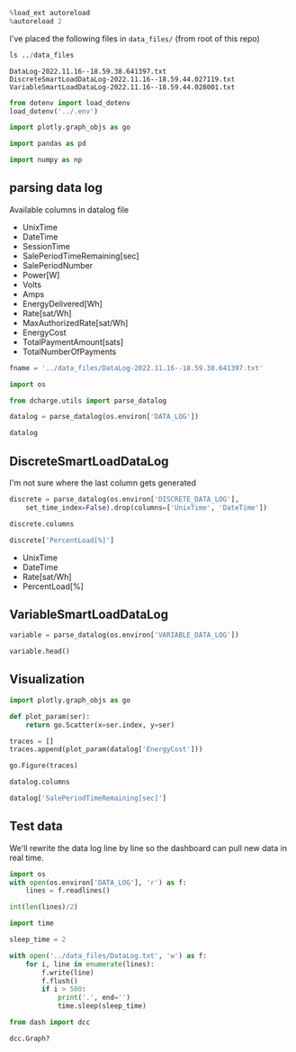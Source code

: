 ```python
%load_ext autoreload
%autoreload 2
```

I've placed the following files in `data_files/` (from root of this repo)

```python
ls ../data_files
```

```
DataLog-2022.11.16--18.59.38.641397.txt
DiscreteSmartLoadDataLog-2022.11.16--18.59.44.027119.txt
VariableSmartLoadDataLog-2022.11.16--18.59.44.028001.txt
```

```python
from dotenv import load_dotenv
load_dotenv('../.env')
```

```python
import plotly.graph_objs as go
```

```python
import pandas as pd
```

```python
import numpy as np
```

## parsing data log


Available columns in datalog file

* UnixTime
* DateTime
* SessionTime
* SalePeriodTimeRemaining[sec]
* SalePeriodNumber
* Power[W]
* Volts
* Amps
* EnergyDelivered[Wh]
* Rate[sat/Wh]
* MaxAuthorizedRate[sat/Wh]
* EnergyCost
* TotalPaymentAmount[sats]
* TotalNumberOfPayments

```python
fname = '../data_files/DataLog-2022.11.16--18.59.38.641397.txt'
```

```python
import os
```

```python
from dcharge.utils import parse_datalog
```

```python
datalog = parse_datalog(os.environ['DATA_LOG'])

datalog
```

## DiscreteSmartLoadDataLog


I'm not sure where the last column gets generated

```python
discrete = parse_datalog(os.environ['DISCRETE_DATA_LOG'],
    set_time_index=False).drop(columns=['UnixTime', 'DateTime'])
```

```python
discrete.columns
```

```python
discrete['PercentLoad[%]']
```

* UnixTime
* DateTime
* Rate[sat/Wh]
* PercentLoad[%]


## VariableSmartLoadDataLog

```python
variable = parse_datalog(os.environ['VARIABLE_DATA_LOG'])
```

```python
variable.head()
```

## Visualization

```python
import plotly.graph_objs as go
```

```python
def plot_param(ser):
    return go.Scatter(x=ser.index, y=ser)
```

```python
traces = []
traces.append(plot_param(datalog['EnergyCost']))

go.Figure(traces)
```

```python
datalog.columns
```

```python
datalog['SalePeriodTimeRemaining[sec]']
```

## Test data


We'll rewrite the data log line by line so the dashboard can pull new data in real time.

```python
import os
with open(os.environ['DATA_LOG'], 'r') as f:
    lines = f.readlines()
```

```python
int(len(lines)/2)
```

```python
import time
```

```python
sleep_time = 2

with open('../data_files/DataLog.txt', 'w') as f:
    for i, line in enumerate(lines):
        f.write(line)
        f.flush()
        if i > 500:
            print('.', end='')
            time.sleep(sleep_time)
```

```python
from dash import dcc
```

```python
dcc.Graph?
```

```python

```
